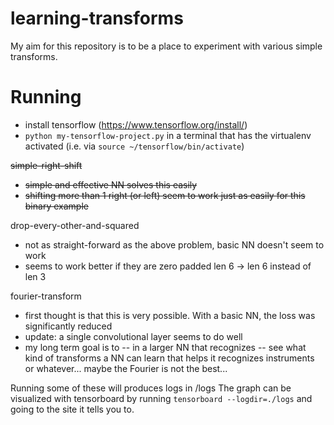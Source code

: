 # learning-transforms
My aim for this repository is to be a place to experiment with various simple transforms.

# Running
 - install tensorflow (https://www.tensorflow.org/install/)
 - `python my-tensorflow-project.py` in a terminal that has the virtualenv activated (i.e. via `source ~/tensorflow/bin/activate`)

~~simple-right-shift~~
 - ~~simple and effective NN solves this easily~~
 - ~~shifting more than 1 right (or left) seem to work just as easily for this binary example~~

drop-every-other-and-squared
 - not as straight-forward as the above problem, basic NN doesn't seem to work
 - seems to work better if they are zero padded len 6 -> len 6 instead of len 3

fourier-transform
 - first thought is that this is very possible. With a basic NN, the loss was significantly reduced
 - update: a single convolutional layer seems to do well
 - my long term goal is to -- in a larger NN that recognizes -- see what kind of transforms a NN can learn that helps it recognizes instruments or whatever... maybe the Fourier is not the best...

Running some of these will produces logs in /logs
The graph can be visualized with tensorboard by running `tensorboard --logdir=./logs` and going to the site it tells you to.

